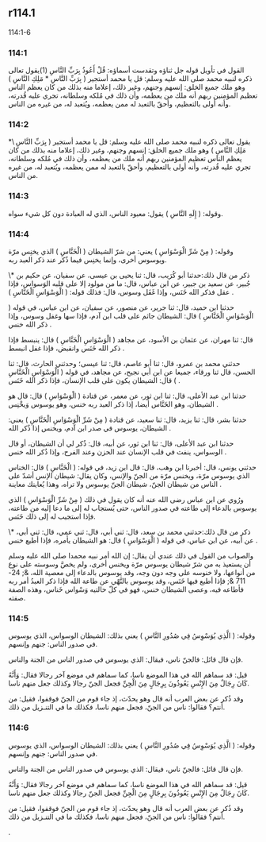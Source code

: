## r114.1
114:1-6
### 114:1
القول في تأويل قوله جل ثناؤه وتقدست أسماؤه: قُلْ أَعُوذُ بِرَبِّ النَّاسِ (1)يقول تعالى ذكره لنبيه محمد صلى الله عليه وسلم: قل يا محمد أستجير ( بِرَبِّ النَّاسِ \* مَلِكِ النَّاسِ ) وهو ملك جميع الخلق: إنسهم وجنهم، وغير ذلك، إعلاما منه بذلك من كان يعظم الناس تعظيم المؤمنين ربهم أنه ملك من يعظمه، وأن ذلك في مُلكه وسلطانه، تجري عليه قُدرته، وأنه أولى بالتعظيم، وأحقّ بالتعبد له ممن يعظمه، ويُتعبد له، من غيره من الناس.

### 114:2
يقول تعالى ذكره لنبيه محمد صلى الله عليه وسلم: قل يا محمد أستجير ( بِرَبِّ النَّاسِ \\* مَلِكِ النَّاسِ ) وهو ملك جميع الخلق: إنسهم وجنهم، وغير ذلك، إعلاما منه بذلك من كان يعظم الناس تعظيم المؤمنين ربهم أنه ملك من يعظمه، وأن ذلك في مُلكه وسلطانه، تجري عليه قُدرته، وأنه أولى بالتعظيم، وأحقّ بالتعبد له ممن يعظمه، ويُتعبد له، من غيره من الناس.

### 114:3
وقوله: ( إِلَهِ النَّاسِ ) يقول: معبود الناس، الذي له العبادة دون كل شيء سواه.

### 114:4
وقوله: ( مِنْ شَرِّ الْوَسْوَاسِ ) يعني: من شرّ الشيطان ( الْخَنَّاسِ ) الذي يخنِس مرّة ويوسوس أخرى، وإنما يخنِس فيما ذُكر عند ذكر العبد ربه.

\\* ذكر من قال ذلك:حدثنا أبو كُرَيب، قال: ثنا يحيى بن عيسى، عن سفيان، عن حكيم بن جُبير، عن سعيد بن جبير، عن ابن عباس، قال: ما من مولود إلا على قلبه الوَسواس، فإذا عقل فذكر الله خَنَس، وإذا غَفَل وسوس، قال: فذلك قوله: ( الْوَسْوَاسِ الْخَنَّاسِ ) .

حدثنا ابن حميد، قال: ثنا جرير، عن منصور، عن سفيان، عن ابن عباس، في قوله ( الْوَسْوَاسِ الْخَنَّاسِ ) قال: الشيطان جاثم على قلب ابن آدم، فإذا سها وغفل وسوس، وإذا ذكر الله خنس .

قال: ثنا مهران، عن عثمان بن الأسود، عن مجاهد ( الْوَسْوَاسِ الْخَنَّاسِ ) قال: ينبسط فإذا ذكر الله خَنَس وانقبض، فإذا غفل انبسط .

حدثني محمد بن عمرو، قال: ثنا أبو عاصم، قال: ثنا عيسى؛ وحدثني الحارث، قال: ثنا الحسن، قال ثنا ورقاء، جميعا عن ابن أبي نجيح، عن مجاهد، في قوله ( الْوَسْوَاسِ الْخَنَّاسِ ) قال: الشيطان يكون على قلب الإنسان، فإذا ذكر الله خَنَس .

حدثنا ابن عبد الأعلى، قال: ثنا ابن ثور، عن معمر، عن قتادة ( الْوَسْوَاسِ ) قال: قال هو الشيطان، وهو الخَنَّاس أيضا، إذا ذكر العبد ربه خنس، وهو يوسوس وَيخْنِس .

حدثنا بشر، قال: ثنا يزيد، قال: ثنا سعيد، عن قتادة ( مِنْ شَرِّ الْوَسْوَاسِ الْخَنَّاسِ ) يعني: الشيطان، يوسوس في صدر ابن آدم، ويخنس إذا ذُكر الله .

حدثنا ابن عبد الأعلى، قال: ثنا ابن ثور، عن أبيه، قال: ذُكر لي أن الشيطان، أو قال الوسواس، ينفث في قلب الإنسان عند الحزن وعند الفرح، وإذا ذُكر الله خنس .

حدثني يونس، قال: أخبرنا ابن وهب، قال: قال ابن زيد، في قوله: ( الْخَنَّاسِ ) قال: الخناس الذي يوسوس مرّة، ويخنس مرّة من الجنّ والإنس، وكان يقال: شيطان الإنس أشدّ على الناس من شيطان الجنّ، شيطان الجنّ يوسوس ولا تراه، وهذا يُعاينك معاينة .

ورُوي عن ابن عباس رضى الله عنه أنه كان يقول في ذلك ( مِنْ شَرِّ الْوَسْوَاسِ ) الذي يوسوس بالدعاء إلى طاعته في صدور الناس، حتى يُستجاب له إلى ما دعا إليه من طاعته، فإذا استجيب له إلى ذلك خَنَس.

\\* ذكر من قال ذلك:حدثني محمد بن سعد، قال: ثني أبي، قال: ثني عمي، قال: ثني أبي، عن أبيه، عن ابن عباس، في قوله ( الْوَسْوَاسِ ) قال: هو الشيطان يأمره، فإذا أطيع خنس .

والصواب من القول في ذلك عندي أن يقال: إن الله أمر نبيه محمدا صلى الله عليه وسلم أن يستعيذ به من شرّ شيطان يوسوس مرّة ويخنس أخرى، ولم يخصَّ وسوسته على نوع من أنواعها، ولا خنوسه على وجه دون وجه، وقد يوسوس بالدعاء إلى معصية الله، &; 24-711 &; فإذا أطيع فيها خَنَس، وقد يوسوس بالنَّهْي عن طاعة الله فإذا ذكر العبدُ أمر ربه فأطاعه فيه، وعصى الشيطان خنس، فهو في كلّ حالتيه وَسْواس خَناس، وهذه الصفة صفته.

### 114:5
وقوله: ( الَّذِي يُوَسْوِسُ فِي صُدُورِ النَّاسِ ) يعني بذلك: الشيطان الوسواس، الذي يوسوس في صدور الناس: جنهم وإنسهم.

فإن قال قائل: فالجنّ ناس، فيقال: الذي يوسوس في صدور الناس من الجنة والناس.

قيل: قد سماهم الله في هذا الموضع ناسا، كما سماهم في موضع آخر رجالا فقال: وَأَنَّهُ كَانَ رِجَالٌ مِنَ الإِنْسِ يَعُوذُونَ بِرِجَالٍ مِنَ الْجِنِّ فجعل الجنّ رجالا وكذلك جعل منهم ناسا.

وقد ذُكر عن بعض العرب أنه قال وهو يحدّث، إذ جاء قوم من الجنّ فوقفوا، فقيل: من أنتم؟ فقالوا: ناس من الجنّ، فجعل منهم ناسا، فكذلك ما في التنـزيل من ذلك.

### 114:6
وقوله: ( الَّذِي يُوَسْوِسُ فِي صُدُورِ النَّاسِ ) يعني بذلك: الشيطان الوسواس، الذي يوسوس في صدور الناس: جنهم وإنسهم.

فإن قال قائل: فالجنّ ناس، فيقال: الذي يوسوس في صدور الناس من الجنة والناس.

قيل: قد سماهم الله في هذا الموضع ناسا، كما سماهم في موضع آخر رجالا فقال: وَأَنَّهُ كَانَ رِجَالٌ مِنَ الإِنْسِ يَعُوذُونَ بِرِجَالٍ مِنَ الْجِنِّ فجعل الجنّ رجالا وكذلك جعل منهم ناسا.

وقد ذُكر عن بعض العرب أنه قال وهو يحدّث، إذ جاء قوم من الجنّ فوقفوا، فقيل: من أنتم؟ فقالوا: ناس من الجنّ، فجعل منهم ناسا، فكذلك ما في التنـزيل من ذلك.

.

